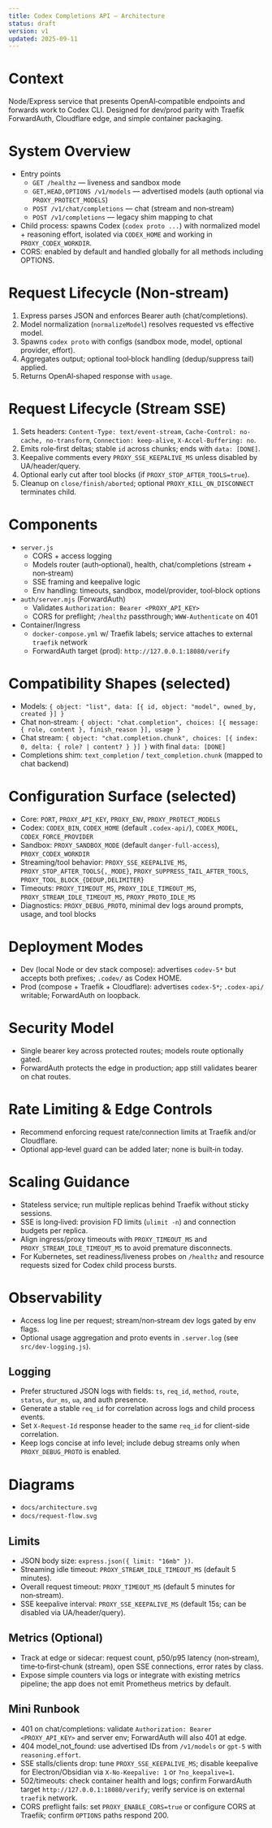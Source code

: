 ```yaml
---
title: Codex Completions API — Architecture
status: draft
version: v1
updated: 2025-09-11
---
```


# Context

Node/Express service that presents OpenAI‑compatible endpoints and forwards work to Codex CLI. Designed for dev/prod parity with Traefik ForwardAuth, Cloudflare edge, and simple container packaging.

# System Overview

- Entry points
  - `GET /healthz` — liveness and sandbox mode
  - `GET,HEAD,OPTIONS /v1/models` — advertised models (auth optional via `PROXY_PROTECT_MODELS`)
  - `POST /v1/chat/completions` — chat (stream and non‑stream)
  - `POST /v1/completions` — legacy shim mapping to chat
- Child process: spawns Codex (`codex proto ...`) with normalized model + reasoning effort, isolated via `CODEX_HOME` and working in `PROXY_CODEX_WORKDIR`.
- CORS: enabled by default and handled globally for all methods including OPTIONS.

# Request Lifecycle (Non‑stream)

1. Express parses JSON and enforces Bearer auth (chat/completions).
2. Model normalization (`normalizeModel`) resolves requested vs effective model.
3. Spawns `codex proto` with configs (sandbox mode, model, optional provider, effort).
4. Aggregates output; optional tool‑block handling (dedup/suppress tail) applied.
5. Returns OpenAI‑shaped response with `usage`.

# Request Lifecycle (Stream SSE)

1. Sets headers: `Content-Type: text/event-stream`, `Cache-Control: no-cache, no-transform`, `Connection: keep-alive`, `X-Accel-Buffering: no`.
2. Emits role‑first deltas; stable `id` across chunks; ends with `data: [DONE]`.
3. Keepalive comments every `PROXY_SSE_KEEPALIVE_MS` unless disabled by UA/header/query.
4. Optional early cut after tool blocks (if `PROXY_STOP_AFTER_TOOLS=true`).
5. Cleanup on `close/finish/aborted`; optional `PROXY_KILL_ON_DISCONNECT` terminates child.

# Components

- `server.js`
  - CORS + access logging
  - Models router (auth‑optional), health, chat/completions (stream + non‑stream)
  - SSE framing and keepalive logic
  - Env handling: timeouts, sandbox, model/provider, tool‑block options
- `auth/server.mjs` (ForwardAuth)
  - Validates `Authorization: Bearer <PROXY_API_KEY>`
  - CORS for preflight; `/healthz` passthrough; `WWW‑Authenticate` on 401
- Container/Ingress
  - `docker-compose.yml` w/ Traefik labels; service attaches to external `traefik` network
  - ForwardAuth target (prod): `http://127.0.0.1:18080/verify`

# Compatibility Shapes (selected)

- Models: `{ object: "list", data: [{ id, object: "model", owned_by, created }] }`
- Chat non‑stream: `{ object: "chat.completion", choices: [{ message: { role, content }, finish_reason }], usage }`
- Chat stream: `{ object: "chat.completion.chunk", choices: [{ index: 0, delta: { role? | content? } }] }` with final `data: [DONE]`
- Completions shim: `text_completion` / `text_completion.chunk` (mapped to chat backend)

# Configuration Surface (selected)

- Core: `PORT`, `PROXY_API_KEY`, `PROXY_ENV`, `PROXY_PROTECT_MODELS`
- Codex: `CODEX_BIN`, `CODEX_HOME` (default `.codex-api/`), `CODEX_MODEL`, `CODEX_FORCE_PROVIDER`
- Sandbox: `PROXY_SANDBOX_MODE` (default `danger-full-access`), `PROXY_CODEX_WORKDIR`
- Streaming/tool behavior: `PROXY_SSE_KEEPALIVE_MS`, `PROXY_STOP_AFTER_TOOLS{,_MODE}`, `PROXY_SUPPRESS_TAIL_AFTER_TOOLS`, `PROXY_TOOL_BLOCK_{DEDUP,DELIMITER}`
- Timeouts: `PROXY_TIMEOUT_MS`, `PROXY_IDLE_TIMEOUT_MS`, `PROXY_STREAM_IDLE_TIMEOUT_MS`, `PROXY_PROTO_IDLE_MS`
- Diagnostics: `PROXY_DEBUG_PROTO`, minimal dev logs around prompts, usage, and tool blocks

# Deployment Modes

- Dev (local Node or dev stack compose): advertises `codev-5*` but accepts both prefixes; `.codev/` as Codex HOME.
- Prod (compose + Traefik + Cloudflare): advertises `codex-5*`; `.codex-api/` writable; ForwardAuth on loopback.

# Security Model

- Single bearer key across protected routes; models route optionally gated.
- ForwardAuth protects the edge in production; app still validates bearer on chat routes.

# Rate Limiting & Edge Controls

- Recommend enforcing request rate/connection limits at Traefik and/or Cloudflare.
- Optional app‑level guard can be added later; none is built‑in today.

# Scaling Guidance

- Stateless service; run multiple replicas behind Traefik without sticky sessions.
- SSE is long‑lived: provision FD limits (`ulimit -n`) and connection budgets per replica.
- Align ingress/proxy timeouts with `PROXY_TIMEOUT_MS` and `PROXY_STREAM_IDLE_TIMEOUT_MS` to avoid premature disconnects.
- For Kubernetes, set readiness/liveness probes on `/healthz` and resource requests sized for Codex child process bursts.

# Observability

- Access log line per request; stream/non‑stream dev logs gated by env flags.
- Optional usage aggregation and proto events in `.server.log` (see `src/dev-logging.js`).

## Logging

- Prefer structured JSON logs with fields: `ts`, `req_id`, `method`, `route`, `status`, `dur_ms`, `ua`, and auth presence.
- Generate a stable `req_id` for correlation across logs and child process events.
- Set `X-Request-Id` response header to the same `req_id` for client-side correlation.
- Keep logs concise at info level; include debug streams only when `PROXY_DEBUG_PROTO` is enabled.

# Diagrams

- `docs/architecture.svg`
- `docs/request-flow.svg`

## Limits

- JSON body size: `express.json({ limit: "16mb" })`.
- Streaming idle timeout: `PROXY_STREAM_IDLE_TIMEOUT_MS` (default 5 minutes).
- Overall request timeout: `PROXY_TIMEOUT_MS` (default 5 minutes for non‑stream).
- SSE keepalive interval: `PROXY_SSE_KEEPALIVE_MS` (default 15s; can be disabled via UA/header/query).

## Metrics (Optional)

- Track at edge or sidecar: request count, p50/p95 latency (non‑stream), time‑to‑first‑chunk (stream), open SSE connections, error rates by class.
- Expose simple counters via logs or integrate with existing metrics pipeline; the app does not emit Prometheus metrics by default.

## Mini Runbook

- 401 on chat/completions: validate `Authorization: Bearer <PROXY_API_KEY>` and server env; ForwardAuth will also 401 at edge.
- 404 model_not_found: use advertised IDs from `/v1/models` or `gpt-5` with `reasoning.effort`.
- SSE stalls/clients drop: tune `PROXY_SSE_KEEPALIVE_MS`; disable keepalive for Electron/Obsidian via `X-No-Keepalive: 1` or `?no_keepalive=1`.
- 502/timeouts: check container health and logs; confirm ForwardAuth target `http://127.0.0.1:18080/verify`; verify service is on external `traefik` network.
- CORS preflight fails: set `PROXY_ENABLE_CORS=true` or configure CORS at Traefik; confirm `OPTIONS` paths respond 200.

